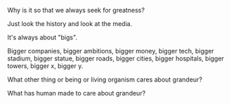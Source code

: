 Why is it so that we always seek for greatness?

Just look the history and look at the media.

It's always about "bigs".

Bigger companies, bigger ambitions, bigger money, bigger tech, bigger stadium, bigger statue, bigger roads, bigger cities, bigger hospitals, bigger towers, bigger x, bigger y.

What other thing or being or living organism cares about grandeur?

What has human made to care about grandeur?
